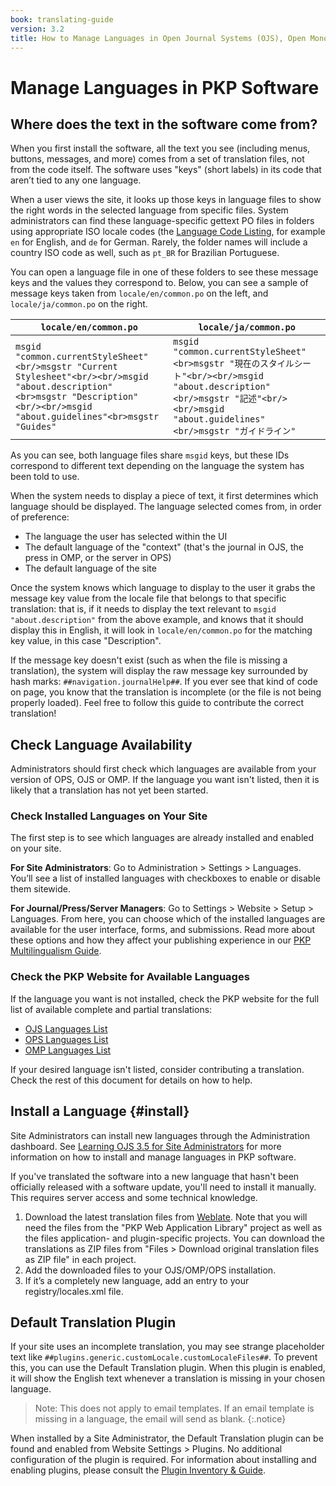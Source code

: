 ```yaml
---
book: translating-guide
version: 3.2
title: How to Manage Languages in Open Journal Systems (OJS), Open Monograph Press (OMP), and Open Preprint Systems (OPS)
---
```


# Manage Languages in PKP Software

## Where does the text in the software come from?

When you first install the software, all the text you see (including menus, buttons, messages, and more) comes from a set of translation files, not from the code itself. The software uses "keys" (short labels) in its code that aren’t tied to any one language. 

When a user views the site, it looks up those keys in language files to show the right words in the selected language from specific files. System administrators can find these language-specific gettext PO files in folders using appropriate ISO locale codes (the [Language Code Listing](http://www.loc.gov/standards/iso639-2/php/code_list.php), for example `en` for English, and `de` for German. Rarely, the folder names will include a country ISO code as well, such as `pt_BR` for Brazilian Portuguese.

You can open a language file in one of these folders to see these message keys and the values they correspond to. Below, you can see a sample of message keys taken from `locale/en/common.po` on the left, and `locale/ja/common.po` on the right.

| `locale/en/common.po`                                                                                                                                                             	| `locale/ja/common.po`                                                                                                                                                              	|
|-----------------------------------------------------------------------------------------------------------------------------------------------------------------------------------	|------------------------------------------------------------------------------------------------------------------------------------------------------------------------------------	|
| ```msgid "common.currentStyleSheet"<br/>msgstr "Current Stylesheet"<br/><br/>msgid "about.description"<br>msgstr "Description"<br/><br/>msgid "about.guidelines"<br>msgstr "Guides"``` 	| ```msgid "common.currentStyleSheet"<br>msgstr "現在のスタイルシート"<br/><br/>msgid "about.description"<br/>msgstr "記述"<br/><br/>msgid "about.guidelines"<br/>msgstr "ガイドライン"``` 	|

As you can see, both language files share `msgid` keys, but these IDs correspond to different text depending on the language the system has been told to use.

When the system needs to display a piece of text, it first determines which language should be displayed. The language selected comes from, in order of preference:
* The language the user has selected within the UI
* The default language of the "context" (that's the journal in OJS, the press in OMP, or the server in OPS)
* The default language of the site

Once the system knows which language to display to the user it grabs the message key value from the locale file that belongs to that specific translation: that is, if it needs to display the text relevant to `msgid "about.description"` from the above example, and knows that it should display this in English, it will look in `locale/en/common.po` for the matching key value, in this case "Description". 

If the message key doesn't exist (such as when the file is missing a translation), the system will display the raw message key surrounded by hash marks: `##navigation.journalHelp##`. If you ever see that kind of code on page, you know that the translation is incomplete (or the file is not being properly loaded). Feel free to follow this guide to contribute the correct translation!

## Check Language Availability

Administrators should first check which languages are available from your version of OPS, OJS or OMP. If the language you want isn't listed, then it is likely that a translation has not yet been started.

### Check Installed Languages on Your Site

The first step is to see which languages are already installed and enabled on your site.

**For Site Administrators**: Go to Administration > Settings > Languages. You’ll see a list of installed languages with checkboxes to enable or disable them sitewide.

**For Journal/Press/Server Managers**: Go to Settings > Website > Setup > Languages. From here, you can choose which of the installed languages are available for the user interface, forms, and submissions. Read more about these options and how they affect your publishing experience in our [PKP Multilingualism Guide](https://docs.pkp.sfu.ca/multiling-guide/en/locales#enabling-new-locales).

### Check the PKP Website for Available Languages

If the language you want is not installed, check the PKP website for the full list of available complete and partial translations:

* [OJS Languages List](https://translate.pkp.sfu.ca/projects/ojs/#languages)
* [OPS Languages List](https://translate.pkp.sfu.ca/projects/ops/#languages)
* [OMP Languages List](https://translate.pkp.sfu.ca/projects/omp/#languages)

If your desired language isn't listed, consider contributing a translation. Check the rest of this document for details on how to help.

## Install a Language {#install}

Site Administrators can install new languages through the Administration dashboard. See [Learning OJS 3.5 for Site Administrators](https://docs.pkp.sfu.ca/learning-ojs/site-admin/en/#languages) for more information on how to install and manage languages in PKP software.

If you've translated the software into a new language that hasn't been officially released with a software update, you'll need to install it manually. This requires server access and some technical knowledge.

1. Download the latest translation files from  [Weblate](https://translate.pkp.sfu.ca/). Note that you will need the files from the "PKP Web Application Library" project as well as the files application- and plugin-specific projects. You can download the translations as ZIP files from "Files > Download original translation files as ZIP file" in each project.
2. Add the downloaded files to your OJS/OMP/OPS installation.
3. If it’s a completely new language, add an entry to your registry/locales.xml file.

## Default Translation Plugin

If your site uses an incomplete translation, you may see strange placeholder text like `##plugins.generic.customLocale.customLocaleFiles##`. To prevent this, you can use the Default Translation plugin. When this plugin is enabled, it will show the English text whenever a translation is missing in your chosen language.

>Note: This does not apply to email templates. If an email template is missing in a language, the email will send as blank. {:.notice}

When installed by a Site Administrator, the Default Translation plugin can be found and enabled from Website Settings > Plugins. No additional configuration of the plugin is required. For information about installing and enabling plugins, please consult the [Plugin Inventory & Guide](https://docs.pkp.sfu.ca/plugin-inventory/en/#install).
